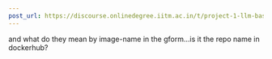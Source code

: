 ```yaml
---
post_url: https://discourse.onlinedegree.iitm.ac.in/t/project-1-llm-based-automation-agent-discussion-thread-tds-jan-2025/164277/561
---
```

and what do they mean by image-name in the gform…is it the repo name in dockerhub?
